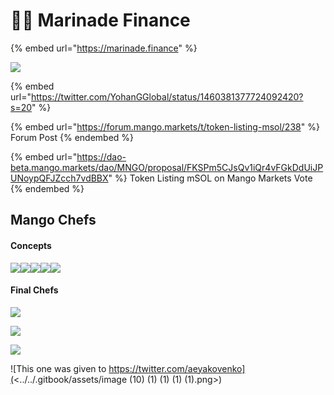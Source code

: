 # 👨🍳 Marinade Finance

{% embed url="https://marinade.finance" %}

![](<../../.gitbook/assets/Untitled design (1).png>)

{% embed url="https://twitter.com/YohanGGlobal/status/1460381377724092420?s=20" %}

{% embed url="https://forum.mango.markets/t/token-listing-msol/238" %}
Forum Post
{% endembed %}

{% embed url="https://dao-beta.mango.markets/dao/MNGO/proposal/FKSPm5CJsQv1iQr4vFGkDdUiJPUNoypQFJZcch7vdBBX" %}
Token Listing mSOL on Mango Markets Vote
{% endembed %}

## Mango Chefs

#### Concepts

![](<../../.gitbook/assets/image (1) (1) (1) (1).png>)![](<../../.gitbook/assets/image (9) (1) (1) (1) (1) (1).png>)![](<../../.gitbook/assets/image (4) (1) (1) (1) (1).png>)![](<../../.gitbook/assets/image (8) (1) (1) (1).png>)![](<../../.gitbook/assets/image (7) (1) (1) (1) (1) (1) (1).png>)

#### Final Chefs



![](<../../.gitbook/assets/image (3) (1) (1).png>)

![](<../../.gitbook/assets/image (5) (1) (1).png>)

![](<../../.gitbook/assets/image (11) (1) (1) (1) (1).png>)

![This one was given to https://twitter.com/aeyakovenko](<../../.gitbook/assets/image (10) (1) (1) (1) (1).png>)

